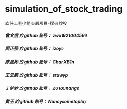 # simulation_of_stock_trading
软件工程小组实践项目-模拟炒股

##### 曾文信 的 github 账号： zwx1921004566
##### 周正扬 的 github 账号： izoyo
##### 陈显彬 的 github 账号： ChanXB1n
##### 王云鹏 的 github 账号： stuwyp
##### 丁梦梦 的 github 账号： 2018Change
##### 黄玉 的 github 账号： Nancycometoplay
